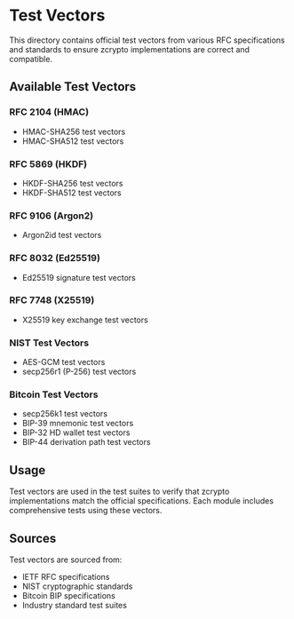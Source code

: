 # Test Vectors

This directory contains official test vectors from various RFC specifications and standards to ensure zcrypto implementations are correct and compatible.

## Available Test Vectors

### RFC 2104 (HMAC)
- HMAC-SHA256 test vectors
- HMAC-SHA512 test vectors

### RFC 5869 (HKDF)
- HKDF-SHA256 test vectors
- HKDF-SHA512 test vectors

### RFC 9106 (Argon2)
- Argon2id test vectors

### RFC 8032 (Ed25519)
- Ed25519 signature test vectors

### RFC 7748 (X25519)
- X25519 key exchange test vectors

### NIST Test Vectors
- AES-GCM test vectors
- secp256r1 (P-256) test vectors

### Bitcoin Test Vectors
- secp256k1 test vectors
- BIP-39 mnemonic test vectors
- BIP-32 HD wallet test vectors
- BIP-44 derivation path test vectors

## Usage

Test vectors are used in the test suites to verify that zcrypto implementations match the official specifications. Each module includes comprehensive tests using these vectors.

## Sources

Test vectors are sourced from:
- IETF RFC specifications
- NIST cryptographic standards
- Bitcoin BIP specifications
- Industry standard test suites